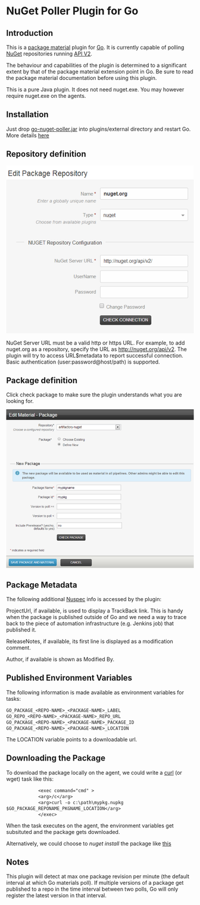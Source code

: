 NuGet Poller Plugin for Go
==================================

Introduction
------------
This is a [package material](http://www.thoughtworks.com/products/docs/go/13.3/help/package_material.html) plugin for [Go](http://www.thoughtworks.com/products/go-continuous-delivery). It is currently capable of polling [NuGet](http://www.nuget.org/) repositories running [API V2](http://chris.eldredge.io/blog/2013/02/25/fun-with-nuget-rest-api/).

The behaviour and capabilities of the plugin is determined to a significant extent by that of the package material extension point in Go. Be sure to read the package material documentation before using this plugin.

This is a pure Java plugin. It does not need nuget.exe. You may however require nuget.exe on the agents.

Installation
------------
Just drop [go-nuget-poller.jar](https://github.com/ThoughtWorksInc/go-nuget-poller-plugin/releases/download/v0.1/go-nuget-poller.jar) into plugins/external directory and restart Go. More details [here](http://www.thoughtworks.com/products/docs/go/13.3/help/plugin_user_guide.html)

Repository definition
---------------------
![Add a NuGet repository][1]

NuGet Server URL must be a valid http or https URL. For example, to add nuget.org as a repository, specify the URL as http://nuget.org/api/v2. The plugin will try to access URL$metadata to report successful connection. Basic authentication (user:password@host/path) is supported.

Package definition
------------------
Click check package to make sure the plugin understands what you are looking for.

![Define a package as material for a pipeline][2]

Package Metadata
----------------
The following additional [Nuspec](http://docs.nuget.org/docs/reference/nuspec-reference) info is accessed by the plugin:

ProjectUrl, if available, is used to display a TrackBack link. This is handy when the package is published outside of Go and we need a way to trace back to the piece of automation infrastructure (e.g. Jenkins job) that published it.

ReleaseNotes, if available, its first line is displayed as a modification comment.

Author, if available is shown as Modified By.

Published Environment Variables
-------------------------------
The following information is made available as environment variables for tasks:

    GO_PACKAGE_<REPO-NAME>_<PACKAGE-NAME>_LABEL
    GO_REPO_<REPO-NAME>_<PACKAGE-NAME>_REPO_URL
    GO_PACKAGE_<REPO-NAME>_<PACKAGE-NAME>_PACKAGE_ID
    GO_PACKAGE_<REPO-NAME>_<PACKAGE-NAME>_LOCATION

The LOCATION variable points to a downloadable url.

Downloading the Package
-----------------------
To download the package locally on the agent, we could write a [curl](http://curl.haxx.se/) (or wget) task like this:

                <exec command="cmd" >
                <arg>/c</arg>
                <arg>curl -o c:\path\mypkg.nupkg $GO_PACKAGE_REPONAME_PKGNAME_LOCATION</arg>
                </exec>

When the task executes on the agent, the environment variables get subsituted and the package gets downloaded.

Alternatively, we could choose to *nuget install* the package like [this](https://github.com/goteam/go-command-repo/blob/master/package/nuget/nuget-install.xml)

Notes
-----
This plugin will detect at max one package revision per minute (the default interval at which Go materials poll). If multiple versions of a package get published to a repo in the time interval between two polls, Go will only register the latest version in that interval.
	
[1]: img/nuget-repo.png  "Define NuGet Package Repository"
[2]: img/nuget-add-pkg.png  "Define package as material for a pipeline"
